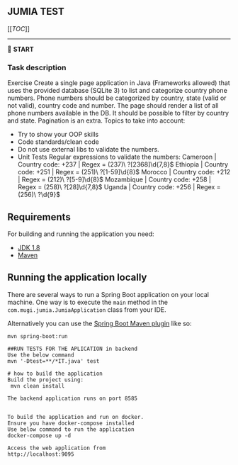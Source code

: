 ## JUMIA TEST

[[_TOC_]]

---

:scroll: **START**




### Task description

Exercise
Create a single page application in Java (Frameworks allowed) that uses the provided
database (SQLite 3) to list and categorize country phone numbers.
Phone numbers should be categorized by country, state (valid or not valid), country
code and number.
The page should render a list of all phone numbers available in the DB. It should be
possible to filter by country and state. Pagination is an extra.
Topics to take into account:
- Try to show your OOP skills
- Code standards/clean code
- Do not use external libs to validate the numbers.
- Unit Tests
Regular expressions to validate the numbers:
Cameroon | Country code: +237 | Regex = \(237\)\ ?[2368]\d{7,8}$
Ethiopia | Country code: +251 | Regex = \(251\)\ ?[1-59]\d{8}$
Morocco | Country code: +212 | Regex = \(212\)\ ?[5-9]\d{8}$
Mozambique | Country code: +258 | Regex = \(258\)\ ?[28]\d{7,8}$
Uganda | Country code: +256 | Regex = \(256\)\ ?\d{9}$

## Requirements
For building and running the application you need:

- [JDK 1.8](http://www.oracle.com/technetwork/java/javase/downloads/jdk8-downloads-2133151.html)
- [Maven ](https://maven.apache.org)

## Running the application locally

There are several ways to run a Spring Boot application on your local machine. One way is to execute the `main` method in the `com.mugi.jumia.JumiaApplication` class from your IDE.

Alternatively you can use the [Spring Boot Maven plugin](https://docs.spring.io/spring-boot/docs/current/reference/html/build-tool-plugins-maven-plugin.html) like so:

```shell
mvn spring-boot:run

##RUN TESTS FOR THE APLICATION in backend
Use the below command
mvn '-Dtest=**/*IT.java' test

# how to build the application 
Build the project using:
 mvn clean install
 
The backend application runs on port 8585


To build the application and run on docker.
Ensure you have docker-compose installed
Use below command to run the application
docker-compose up -d

Access the web application from 
http://localhost:9095

 

